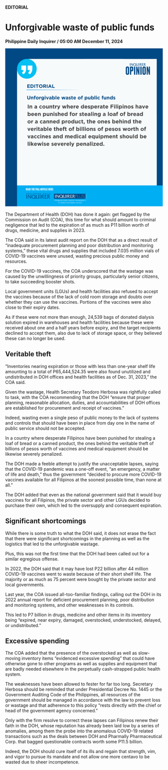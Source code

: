**EDITORIAL**

# Unforgivable waste of public funds

****Philippine Daily Inquirer / 05:00 AM December 11, 2024****

![Image](https://raw.githubusercontent.com/github-jl14/scrapy_api/refs/heads/main/images/editorial12112024.png)

The Department of Health (DOH) has done it again: get flagged by the Commission on Audit (COA), this time for what should amount to criminal negligence that led to the expiration of as much as P11 billion worth of drugs, medicine, and supplies in 2023.

The COA said in its latest audit report on the DOH that as a direct result of “inadequate procurement planning and poor distribution and monitoring systems,” these vital drugs and supplies that included 7.035 million vials of COVID-19 vaccines were unused, wasting precious public money and resources.

For the COVID-19 vaccines, the COA underscored that the wastage was caused by the unwillingness of priority groups, particularly senior citizens, to take succeeding booster shots.

Local government units (LGUs) and health facilities also refused to accept the vaccines because of the lack of cold room storage and doubts over whether they can use the vaccines. Portions of the vaccines were also close to their expiry dates.

As if these were not more than enough, 24,539 bags of donated dialysis solution expired in warehouses and health facilities because these were received about one and a half years before expiry, and the target recipients declined to accept them, also due to lack of storage space, or they believed these can no longer be used.

## Veritable theft

“Inventories nearing expiration or those with less than one-year shelf life amounting to a total of P65,444,524.35 were also found unutilized and undistributed in DOH offices and health facilities as of Dec. 31, 2023,” the COA said.

Given the wastage, Health Secretary Teodoro Herbosa was rightfully called to task, with the COA recommending that the DOH “ensure that proper planning, reasonable allocation, duties, and accountabilities of DOH offices are established for procurement and receipt of vaccines.”

Indeed, wasting even a single peso of public money to the lack of systems and controls that should have been in place from day one in the name of public service should not be accepted.

In a country where desperate Filipinos have been punished for stealing a loaf of bread or a canned product, the ones behind the veritable theft of billions of pesos worth of vaccines and medical equipment should be likewise severely penalized.

The DOH made a feeble attempt to justify the unacceptable lapses, saying that the COVID-19 pandemic was a one-off event, “an emergency, a matter of life and death,” thus the government “decided to procure more COVID-19 vaccines available for all Filipinos at the soonest possible time, than none at all.”

The DOH added that even as the national government said that it would buy vaccines for all Filipinos, the private sector and other LGUs decided to purchase their own, which led to the oversupply and consequent expiration.

## Significant shortcomings

While there is some truth to what the DOH said, it does not erase the fact that there were significant shortcomings in the planning as well as the logistics that led to the unforgivable wastage.

Plus, this was not the first time that the DOH had been called out for a similar egregious offense.

In 2022, the DOH said that it may have lost P22 billion after 44 million COVID-19 vaccines went to waste because of their short shelf life. The majority or as much as 75 percent were bought by the private sector and local governments.

Last year, the COA issued all-too-familiar findings, calling out the DOH in its 2022 annual report for deficient procurement planning, poor distribution and monitoring systems, and other weaknesses in its controls.

This led to P7 billion in drugs, medicine and other items in its inventory being “expired, near expiry, damaged, overstocked, understocked, delayed, or undistributed.”

## Excessive spending

The COA added that the presence of the overstocked as well as slow-moving inventory items “evidenced excessive spending” that could have otherwise gone to other programs as well as supplies and equipment that are badly needed elsewhere in the perpetually cash-strapped public health system.

The weaknesses have been allowed to fester for far too long. Secretary Herbosa should be reminded that under Presidential Decree No. 1445 or the Government Auditing Code of the Philippines, all resources of the government should be managed in accordance with the law to prevent loss or wastage and that adherence to this policy “rests directly with the chief or head of the government agency concerned.”

Only with the firm resolve to correct these lapses can Filipinos renew their faith in the DOH, whose reputation has already been laid low by a series of anomalies, among them the probe into the anomalous COVID-19 related transactions such as the deals between DOH and Pharmally Pharmaceutical Corp. that bagged questionable contracts worth some P11.5 billion.

Indeed, the DOH should cure itself of its ills and regain that strength, vim, and vigor to pursue its mandate and not allow one more centavo to be wasted due to sheer incompetence.